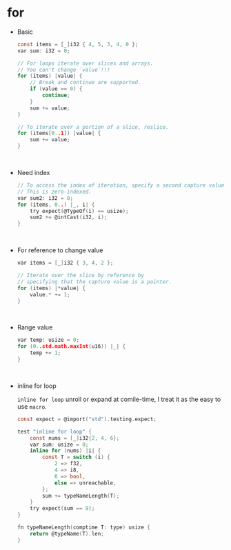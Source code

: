 # for

- Basic

    ```c
    const items = [_]i32 { 4, 5, 3, 4, 0 };
    var sum: i32 = 0;

    // For loops iterate over slices and arrays.
    // You can't change `value`!!!
    for (items) |value| {
        // Break and continue are supported.
        if (value == 0) {
            continue;
        }
        sum += value;
    }

    // To iterate over a portion of a slice, reslice.
    for (items[0..1]) |value| {
        sum += value;
    }
    ```

    </br>

- Need index

    ```c
    // To access the index of iteration, specify a second capture value.
    // This is zero-indexed.
    var sum2: i32 = 0;
    for (items, 0..) |_, i| {
        try expect(@TypeOf(i) == usize);
        sum2 += @intCast(i32, i);
    }
    ```

    </br>


- For reference to change value

    ```c
    var items = [_]i32 { 3, 4, 2 };

    // Iterate over the slice by reference by
    // specifying that the capture value is a pointer.
    for (items) |*value| {
        value.* += 1;
    }
    ```

    </br>

- Range value

    ```c
    var temp: usize = 0;
    for (0..std.math.maxInt(u16)) |_| {
        temp += 1;
    }
    ```

    </br>

- inline for loop

    `inline for loop` unroll or expand at comile-time, I treat it as the easy
    to use `macro`.

    ```c
    const expect = @import("std").testing.expect;

    test "inline for loop" {
        const nums = [_]i32{2, 4, 6};
        var sum: usize = 0;
        inline for (nums) |i| {
            const T = switch (i) {
                2 => f32,
                4 => i8,
                6 => bool,
                else => unreachable,
            };
            sum += typeNameLength(T);
        }
        try expect(sum == 9);
    }

    fn typeNameLength(comptime T: type) usize {
        return @typeName(T).len;
    }
    ```

